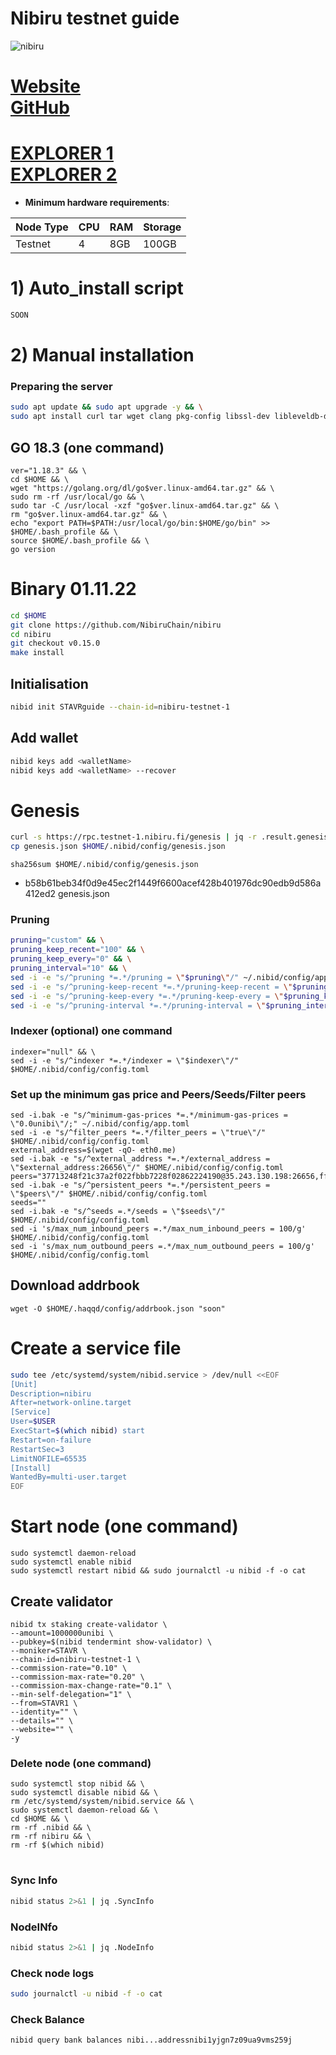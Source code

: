 # Nibiru testnet  guide

![nibiru](https://user-images.githubusercontent.com/44331529/199216266-6b0da979-44a2-43e4-b9ef-de3a7c361b17.png)

[Website](https://nibiru.fi/) \
[GitHub](https://github.com/NibiruChain)
=
[EXPLORER 1](https://explorer.stavr.tech/nibiru/staking) \
[EXPLORER 2](https://exp.utsa.tech/nibiru-test/staking)
=
- **Minimum hardware requirements**:


| Node Type |CPU | RAM  | Storage  | 
|-----------|----|------|----------|
| Testnet   |   4| 8GB  | 100GB    |

# 1) Auto_install script
```bash 
SOON
```
# 2) Manual installation

### Preparing the server
```bash
sudo apt update && sudo apt upgrade -y && \
sudo apt install curl tar wget clang pkg-config libssl-dev libleveldb-dev jq build-essential bsdmainutils git make ncdu htop screen unzip bc fail2ban htop -y
```

## GO 18.3 (one command) 
```
ver="1.18.3" && \
cd $HOME && \
wget "https://golang.org/dl/go$ver.linux-amd64.tar.gz" && \
sudo rm -rf /usr/local/go && \
sudo tar -C /usr/local -xzf "go$ver.linux-amd64.tar.gz" && \
rm "go$ver.linux-amd64.tar.gz" && \
echo "export PATH=$PATH:/usr/local/go/bin:$HOME/go/bin" >> $HOME/.bash_profile && \
source $HOME/.bash_profile && \
go version
```

# Binary   01.11.22
```bash 
cd $HOME
git clone https://github.com/NibiruChain/nibiru
cd nibiru
git checkout v0.15.0
make install
```

## Initialisation
```bash
nibid init STAVRguide --chain-id=nibiru-testnet-1
```
## Add wallet
```bash
nibid keys add <walletName>
nibid keys add <walletName> --recover
```
# Genesis
```bash
curl -s https://rpc.testnet-1.nibiru.fi/genesis | jq -r .result.genesis > genesis.json
cp genesis.json $HOME/.nibid/config/genesis.json
```

`sha256sum $HOME/.nibid/config/genesis.json`
- b58b61beb34f0d9e45ec2f1449f6600acef428b401976dc90edb9d586a412ed2  genesis.json

### Pruning
```bash
pruning="custom" && \
pruning_keep_recent="100" && \
pruning_keep_every="0" && \
pruning_interval="10" && \
sed -i -e "s/^pruning *=.*/pruning = \"$pruning\"/" ~/.nibid/config/app.toml && \
sed -i -e "s/^pruning-keep-recent *=.*/pruning-keep-recent = \"$pruning_keep_recent\"/" ~/.nibid/config/app.toml && \
sed -i -e "s/^pruning-keep-every *=.*/pruning-keep-every = \"$pruning_keep_every\"/" ~/.nibid/config/app.toml && \
sed -i -e "s/^pruning-interval *=.*/pruning-interval = \"$pruning_interval\"/" ~/.nibid/config/app.toml
```
### Indexer (optional) one command
    indexer="null" && \
    sed -i -e "s/^indexer *=.*/indexer = \"$indexer\"/" $HOME/.nibid/config/config.toml

### Set up the minimum gas price and Peers/Seeds/Filter peers
```console
sed -i.bak -e "s/^minimum-gas-prices *=.*/minimum-gas-prices = \"0.0unibi\"/;" ~/.nibid/config/app.toml
sed -i -e "s/^filter_peers *=.*/filter_peers = \"true\"/" $HOME/.nibid/config/config.toml
external_address=$(wget -qO- eth0.me) 
sed -i.bak -e "s/^external_address *=.*/external_address = \"$external_address:26656\"/" $HOME/.nibid/config/config.toml
peers="37713248f21c37a2f022fbbb7228f02862224190@35.243.130.198:26656,ff59bff2d8b8fb6114191af7063e92a9dd637bd9@35.185.114.96:26656,cb431d789fe4c3f94873b0769cb4fce5143daf97@35.227.113.63:26656"
sed -i.bak -e "s/^persistent_peers *=.*/persistent_peers = \"$peers\"/" $HOME/.nibid/config/config.toml
seeds=""
sed -i.bak -e "s/^seeds =.*/seeds = \"$seeds\"/" $HOME/.nibid/config/config.toml
sed -i 's/max_num_inbound_peers =.*/max_num_inbound_peers = 100/g' $HOME/.nibid/config/config.toml
sed -i 's/max_num_outbound_peers =.*/max_num_outbound_peers = 100/g' $HOME/.nibid/config/config.toml
```


## Download addrbook
```console
wget -O $HOME/.haqqd/config/addrbook.json "soon"
```

# Create a service file
```bash
sudo tee /etc/systemd/system/nibid.service > /dev/null <<EOF
[Unit]
Description=nibiru
After=network-online.target
[Service]
User=$USER
ExecStart=$(which nibid) start
Restart=on-failure
RestartSec=3
LimitNOFILE=65535
[Install]
WantedBy=multi-user.target
EOF
```


# Start node (one command)
```console
sudo systemctl daemon-reload
sudo systemctl enable nibid
sudo systemctl restart nibid && sudo journalctl -u nibid -f -o cat
```

## Create validator
```
nibid tx staking create-validator \
--amount=1000000unibi \
--pubkey=$(nibid tendermint show-validator) \
--moniker=STAVR \
--chain-id=nibiru-testnet-1 \
--commission-rate="0.10" \
--commission-max-rate="0.20" \
--commission-max-change-rate="0.1" \
--min-self-delegation="1" \
--from=STAVR1 \
--identity="" \
--details="" \
--website="" \
-y
```

### Delete node (one command)
```
sudo systemctl stop nibid && \
sudo systemctl disable nibid && \
rm /etc/systemd/system/nibid.service && \
sudo systemctl daemon-reload && \
cd $HOME && \
rm -rf .nibid && \
rm -rf nibiru && \
rm -rf $(which nibid)
```
#
### Sync Info
```bash
nibid status 2>&1 | jq .SyncInfo
```
### NodeINfo
```bash
nibid status 2>&1 | jq .NodeInfo
```
### Check node logs
```bash
sudo journalctl -u nibid -f -o cat
```
### Check Balance
```bash
nibid query bank balances nibi...addressnibi1yjgn7z09ua9vms259j
```
